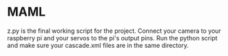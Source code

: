 # MAML
z.py is the final working script for the project. Connect your camera to your raspberry  pi and your servos to the pi's output pins. Run the python script and make sure your cascade.xml files are in the same directory. 
